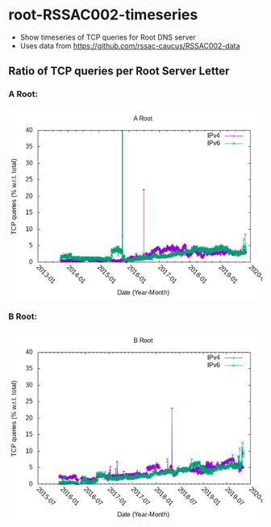 # root-RSSAC002-timeseries


  * Show timeseries of TCP queries for Root DNS server
  * Uses data from https://github.com/rssac-caucus/RSSAC002-data


## Ratio of TCP queries per Root Server Letter


### A Root:

![alt text](https://github.com/gmmoura/root-RSSAC002-timeseries/blob/master/tcp_udp/a.png "A Root")

### B Root:

![alt text](https://github.com/gmmoura/root-RSSAC002-timeseries/blob/master/tcp_udp/b.png "B Root")
